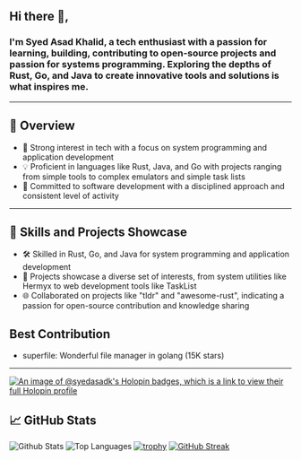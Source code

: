 ## Hi there 👋,

### I'm Syed Asad Khalid, a tech enthusiast with a passion for learning, building, contributing to open-source projects and passion for systems programming. Exploring the depths of Rust, Go, and Java to create innovative tools and solutions is what inspires me. 

-------

## 🧐 Overview

- 🚀 Strong interest in tech with a focus on system programming and application development
- 💡 Proficient in languages like Rust, Java, and Go with projects ranging from simple tools to complex emulators and simple task lists
- 🌟 Committed to software development with a disciplined approach and consistent level of activity

-------

## 💼 Skills and Projects Showcase

- 🛠️ Skilled in Rust, Go, and Java for system programming and application development
- 🎯 Projects showcase a diverse set of interests, from system utilities like Hermyx to web development tools like TaskList
- 🌐 Collaborated on projects like "tldr" and "awesome-rust", indicating a passion for open-source contribution and knowledge sharing
  
## Best Contribution
- superfile: Wonderful file manager in golang (15K stars)

-------
[![An image of @syedasadk's Holopin badges, which is a link to view their full Holopin profile](https://holopin.me/syedasadk)](https://holopin.io/@syedasadk)

## 📈 GitHub Stats

![Github Stats](https://github-readme-stats.vercel.app/api?username=SyedAsadK)
![Top Languages](https://github-readme-stats.vercel.app/api/top-langs/?username=SyedAsadK&exclude_repo=Health-Dashboard)
[![trophy](https://github-profile-trophy.vercel.app/?username=SyedAsadK)](https://github.com/SyedAsadK)
[![GitHub Streak](https://streak-stats.demolab.com/?user=SyedAsadK)](https://git.io/streak-stats)



